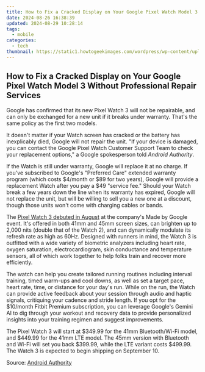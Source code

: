 ```yaml
---
title: How to Fix a Cracked Display on Your Google Pixel Watch Model 3 Without Professional Repair Services
date: 2024-08-26 16:38:39
updated: 2024-08-29 10:28:14
tags:
  - mobile
categories:
  - tech
thumbnail: https://static1.howtogeekimages.com/wordpress/wp-content/uploads/wm/2024/08/41mm-and-45mm-google-pixel-watch-3-on-display-at-made-by-google-2024-3.jpg
---
```


## How to Fix a Cracked Display on Your Google Pixel Watch Model 3 Without Professional Repair Services

Google has confirmed that its new Pixel Watch 3 will not be repairable, and can only be exchanged for a new unit if it breaks under warranty. That's the same policy as the first two models.

 It doesn't matter if your Watch screen has cracked or the battery has inexplicably died, Google will not repair the unit. "If your device is damaged, you can contact the Google Pixel Watch Customer Support Team to check your replacement options," a Google spokesperson told _Android Authority_.

 If the Watch is still under warranty, Google will replace it at no charge. If you've subscribed to Google's "Preferred Care" extended warranty program (which costs $4/month or $89 for two years), Google will provide a replacement Watch after you pay a $49 "service fee." Should your Watch break a few years down the line when its warranty has expired, Google will not replace the unit, but will be willing to sell you a new one at a discount, though those units won't come with charging cables or bands.

 The [Pixel Watch 3 debuted in August](https://facebook-video-content.techidaily.com/updated-6-effortless-steps-to-add-social-media-live-content-online/) at the company's Made by Google event. It's offered in both 41mm and 45mm screen sizes, can brighten up to 2,000 nits (double that of the Watch 2), and can dynamically modulate its refresh rate as high as 60Hz. Designed with runners in mind, the Watch 3 is outfitted with a wide variety of biometric analyzers including heart rate, oxygen saturation, electrocardiogram, skin conductance and temperature sensors, all of which work together to help folks train and recover more efficiently.

 The watch can help you create tailored running routines including interval training, timed warm-ups and cool downs, as well as set a target pace, heart rate, time, or distance for your day's run. While on the run, the Watch can provide active feedback about your session through audio and haptic signals, critiquing your cadence and stride length. If you opt for the $10/month Fitbit Premium subscription, you can leverage Google's Gemini AI to dig through your workout and recovery data to provide personalized insights into your training regimen and suggest improvements.

 The Pixel Watch 3 will start at $349.99 for the 41mm Bluetooth/Wi-Fi model, and $449.99 for the 41mm LTE model. The 45mm version with Bluetooth and Wi-Fi will set you back $399.99, while the LTE variant costs $499.99\. The Watch 3 is expected to begin shipping on September 10.

 Source: [Android Authority](https://www.androidauthority.com/google-pixel-watch-3-cant-be-repaired-3472994/)

<ins class="adsbygoogle"
     style="display:block"
     data-ad-format="autorelaxed"
     data-ad-client="ca-pub-7571918770474297"
     data-ad-slot="1223367746"></ins>



<ins class="adsbygoogle"
     style="display:block"
     data-ad-client="ca-pub-7571918770474297"
     data-ad-slot="8358498916"
     data-ad-format="auto"
     data-full-width-responsive="true"></ins>
